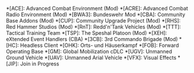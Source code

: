 *[ACE]: Advanced Combat Environment (Mod)
*[ACRE]: Advanced Combat Radio Environment (Mod)
*[BWA3]: Bundeswehr Mod
*[CBA]: Community Base Addons (Mod)
*[CUP]: Community Upgrade Project (Mod)
*[RHS]: Red Hammer Studios (Mod)
*[RnT]: Redd'n'Tank Vehicles (Mod)
*[TTT]: Tactical Training Team
*[TSP]: The Speshal Platoon (Mod)
*[XEH]: eXtended Event Handlers (CBA)
*[3CB]: 3rd Commando Brigade (Mod)
*[HC]: Headless Client
*[OHK]: Orts- und Häuserkampf
*[FOB]: Forward Operating Base
*[GM]: Global Mobilization cDLC
*[UGV]: Unmanned Ground Vehicle
*[UAV]: Unmanned Arial Vehicle
*[VFX]: Visual Effects
*[JIP]: Join in Progress
